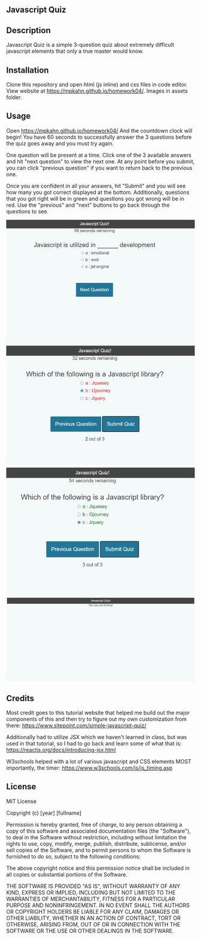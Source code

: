 ## Javascript Quiz

## Description
Javascript Quiz is a simple 3-question quiz about extremely difficult javascript elements that only a true master would know.

## Installation
Clone this repository and open html (js inline) and css files in code editor. View website at https://mpkahn.github.io/homework04/. Images in assets folder.

## Usage
Open https://mpkahn.github.io/homework04/ And the countdown clock will begin! You have 60 seconds to successfully answer the 3 questions before the quiz goes away and you must try again.

One question will be present at a time. Click one of the 3 available answers and hit "next question" to view the next one. At any point before you submit, you can click "previous question" if you want to return back to the previous one. 

Once you are confident in all your answers, hit "Submit" and you will see how many you got correct displayed at the bottom. Additionally, questions that you got right will be in green and questions you got wrong will be in red. Use the "previous" and "next" buttons to go back through the questions to see. 

![Main quiz page](Assets/images/quiz1.jpg)
![Question incorrect](Assets/images/quiz2.jpg)
![Question Correct](Assets/images/quiz3.jpg)
![Time is up!](Assets/images/fail.jpg)

## Credits
Most credit goes to this tutorial website that helped me build out the major components of this and then try to figure out my own customization from there: https://www.sitepoint.com/simple-javascript-quiz/

Additionally had to utilize JSX which we haven't learned in class, but was used in that tutorial, so I had to go back and learn some of what that is: https://reactjs.org/docs/introducing-jsx.html

W3schools helped with a lot  of various javascript and CSS elements MOST importantly, the timer: https://www.w3schools.com/js/js_timing.asp


## License
MIT License

Copyright (c) [year] [fullname]

Permission is hereby granted, free of charge, to any person obtaining a copy of this software and associated documentation files (the "Software"), to deal in the Software without restriction, including without limitation the rights to use, copy, modify, merge, publish, distribute, sublicense, and/or sell copies of the Software, and to permit persons to whom the Software is furnished to do so, subject to the following conditions:

The above copyright notice and this permission notice shall be included in all copies or substantial portions of the Software.

THE SOFTWARE IS PROVIDED "AS IS", WITHOUT WARRANTY OF ANY KIND, EXPRESS OR IMPLIED, INCLUDING BUT NOT LIMITED TO THE WARRANTIES OF MERCHANTABILITY, FITNESS FOR A PARTICULAR PURPOSE AND NONINFRINGEMENT. IN NO EVENT SHALL THE AUTHORS OR COPYRIGHT HOLDERS BE LIABLE FOR ANY CLAIM, DAMAGES OR OTHER LIABILITY, WHETHER IN AN ACTION OF CONTRACT, TORT OR OTHERWISE, ARISING FROM, OUT OF OR IN CONNECTION WITH THE SOFTWARE OR THE USE OR OTHER DEALINGS IN THE SOFTWARE.
